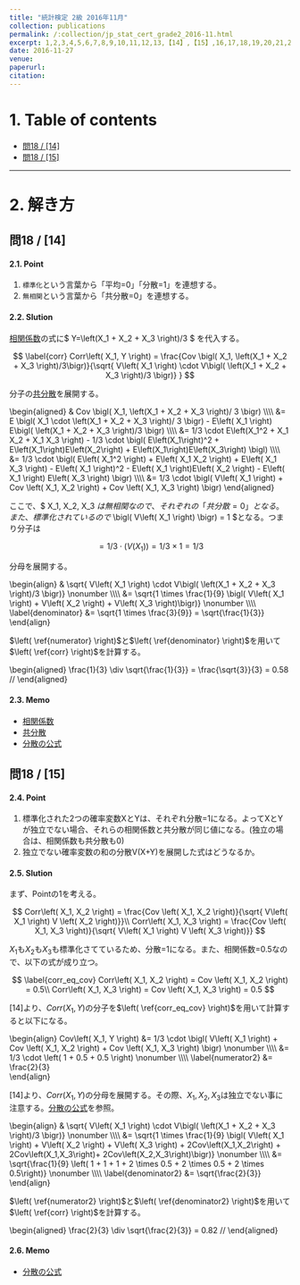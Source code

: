 ```yaml
---
title: "統計検定 2級 2016年11月"
collection: publications
permalink: /:collection/jp_stat_cert_grade2_2016-11.html
excerpt: 1,2,3,4,5,6,7,8,9,10,11,12,13,【14】,【15】,16,17,18,19,20,21,22,23,24,25,26,27,28,29,30,31,32,33,34,35 /【】は記載あり。
date: 2016-11-27
venue:
paperurl:
citation:
---
```


# 1. Table of contents
- [問18 / [14]](#%e5%95%8f18--14)
- [問18 / [15]](#%e5%95%8f18--15)

-------------------------
# 2. 解き方

問18 / [14]
---
#### 2.1. Point
  1. ```標準化```という言葉から「平均=0」「分散=1」を連想する。
  2. ```無相関```という言葉から「共分散=0」を連想する。

#### 2.2. Slution
[相関係数](basic_formulas.html#correlation_coefficient)の式に$ Y=\left(X_1 + X_2 + X_3 \right)/3 $ を代入する。

$$
  \label{corr}
  Corr\left( X_1, Y \right) = \frac{Cov \bigl( X_1, \left(X_1 + X_2 + X_3 \right)/3\bigr)}{\sqrt{ V\left( X_1 \right) \cdot  V\bigl( \left(X_1 + X_2 + X_3 \right)/3 \bigr)} }
$$

分子の[共分散](basic_formulas.html#covariance)を展開する。

\begin{aligned}
    & Cov \bigl( X_1, \left(X_1 + X_2 + X_3 \right)/ 3 \bigr) \\\\\\\\
    &= E \bigl( X_1 \cdot \left(X_1 + X_2 + X_3 \right)/ 3 \bigr) - E\left( X_1 \right) E\bigl( \left(X_1 + X_2 + X_3 \right)/3 \bigr) \\\\\\\\
    &= 1/3 \cdot E\left(X_1^2 + X_1 X_2 + X_1 X_3 \right) - 1/3 \cdot \bigl( E\left(X_1\right)^2 + E\left(X_1\right)E\left(X_2\right) + E\left(X_1\right)E\left(X_3\right) \bigl) \\\\\\\\
    &= 1/3 \cdot \bigl( E\left( X_1^2 \right) + E\left( X_1 X_2 \right) + E\left( X_1 X_3 \right) - E\left( X_1 \right)^2 - E\left( X_1 \right)E\left( X_2 \right) - E\left( X_1 \right) E\left( X_3 \right) \bigr) \\\\\\\\
    &= 1/3 \cdot \bigl( V\left( X_1 \right) + Cov \left( X_1, X_2 \right) + Cov \left( X_1, X_3 \right) \bigr) 
\end{aligned}

ここで、$ X_1, X_2, X_3 $は無相関なので、それぞれの「共分散=0」となる。また、標準化されているので$ \bigl( V\left( X_1 \right) \bigr) = 1 $となる。つまり分子は

$$
  \label{numerator}
  = 1/3 \cdot \bigl( V\left( X_1 \right) \bigr) = 1/3 \times 1 = 1/3
$$

分母を展開する。

\begin{align}
  & \sqrt{ V\left( X_1 \right) \cdot  V\bigl( \left(X_1 + X_2 + X_3 \right)/3 \bigr)} \nonumber \\\\\\\\
  &= \sqrt{1 \times \frac{1}{9} \bigl( V\left( X_1 \right) + V\left( X_2 \right) + V\left( X_3 \right)\bigr)} \nonumber \\\\\\\\
  \label{denominator}
  &= \sqrt{1 \times \frac{3}{9}} = \sqrt{\frac{1}{3}}
\end{align}

$\left( \ref{numerator} \right)$と$\left( \ref{denominator} \right)$を用いて$\left( \ref{corr} \right)$を計算する。

\begin{aligned}
  \frac{1}{3} \div \sqrt{\frac{1}{3}} = \frac{\sqrt{3}}{3} = 0.58 //
\end{aligned}

#### 2.3. Memo

  - [相関係数](basic_formulas.html#correlation_coefficient)
  - [共分散](basic_formulas.html#covariance)
  - [分散の公式](basic_formulas.html#formula_for_variance)


問18 / [15]
---
#### 2.4. Point

  1. 標準化された2つの確率変数XとYは、それぞれ分散=1になる。よってXとYが独立でない場合、それらの相関係数と共分散が同じ値になる。(独立の場合は、相関係数も共分散も0)
  2. 独立でない確率変数の和の分散V(X+Y)を展開した式はどうなるか。 

#### 2.5. Slution
まず、Pointの1を考える。

$$
  Corr\left( X_1, X_2 \right) = \frac{Cov \left( X_1, X_2 \right)}{\sqrt{ V\left( X_1 \right) V \left( X_2 \right)}}\\
  Corr\left( X_1, X_3 \right) = \frac{Cov \left( X_1, X_3 \right)}{\sqrt{ V\left( X_1 \right) V \left( X_3 \right)}}
$$

$X_1$も$X_2$も$X_3$も標準化さてているため、分散=1になる。また、相関係数=0.5なので、以下の式が成り立つ。

$$
  \label{corr_eq_cov}
  Corr\left( X_1, X_2 \right) = Cov \left( X_1, X_2 \right) = 0.5\\
  Corr\left( X_1, X_3 \right) = Cov \left( X_1, X_3 \right) = 0.5
$$

[14]より、$Corr\left( X_1, Y \right)$の分子を$\left( \ref{corr_eq_cov} \right)$を用いて計算すると以下になる。

\begin{align}
  Cov\left( X_1, Y \right) &= 1/3 \cdot \bigl( V\left( X_1 \right) + Cov \left( X_1, X_2 \right) + Cov \left( X_1, X_3 \right) \bigr) \nonumber \\\\\\\\
  &= 1/3 \cdot \left( 1 + 0.5 + 0.5 \right) \nonumber \\\\\\\\
  \label{numerator2}
  &= \frac{2}{3}  
\end{align}

[14]より、$Corr\left( X_1, Y \right)$の分母を展開する。その際、$X_1,X_2,X_3$は独立でない事に注意する。[分散の公式](basic_formulas.html#formula_for_variance)を参照。

\begin{align}
  & \sqrt{ V\left( X_1 \right) \cdot  V\bigl( \left(X_1 + X_2 + X_3 \right)/3 \bigr)} \nonumber \\\\\\\\
  &= \sqrt{1 \times \frac{1}{9} \bigl( V\left( X_1 \right) + V\left( X_2 \right) + V\left( X_3 \right) + 2Cov\left(X_1,X_2\right) + 2Cov\left(X_1,X_3\right)+ 2Cov\left(X_2,X_3\right)\bigr)} \nonumber \\\\\\\\
  &= \sqrt{\frac{1}{9} \left( 1 + 1 + 1 + 2 \times 0.5 + 2 \times 0.5 + 2 \times 0.5\right)} \nonumber \\\\\\\\
  \label{denominator2}
  &= \sqrt{\frac{2}{3}}
\end{align}


$\left( \ref{numerator2} \right)$と$\left( \ref{denominator2} \right)$を用いて$\left( \ref{corr} \right)$を計算する。

\begin{aligned}
  \frac{2}{3} \div \sqrt{\frac{2}{3}} = 0.82 //
\end{aligned}

#### 2.6. Memo
  - [分散の公式](basic_formulas.html#formula_for_variance)
